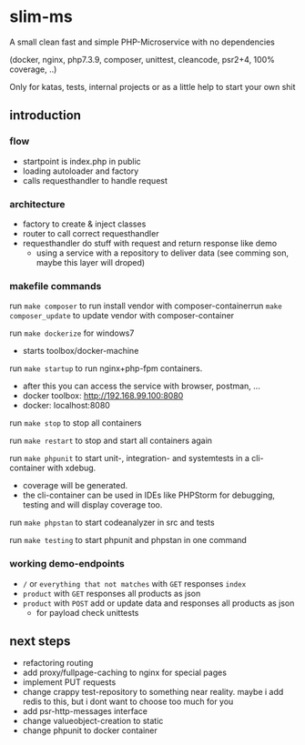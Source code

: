 # slim-ms
A small clean fast and simple PHP-Microservice with no dependencies

(docker, nginx, php7.3.9, composer, unittest, cleancode, psr2+4, 100% coverage, ..)

Only for katas, tests, internal projects or as a little help to start your own shit

## introduction

### flow
- startpoint is index.php in public
- loading autoloader and factory
- calls requesthandler to handle request

### architecture
- factory to create & inject classes
- router to call correct requesthandler
- requesthandler do stuff with request and return response like demo
  - using a service with a repository to deliver data (see comming son, maybe this layer will droped)

### makefile commands

run `make composer` to run install vendor with composer-containerrun `make composer_update` to  update vendor with composer-container

run `make dockerize` for windows7 
- starts toolbox/docker-machine

run `make startup` to run nginx+php-fpm containers.
- after this you can access the service with browser, postman, ...
- docker toolbox: http://192.168.99.100:8080
- docker: localhost:8080

run `make stop` to stop all containers

run `make restart` to stop and start all containers again

run `make phpunit` to start unit-, integration- and systemtests in a cli-container with xdebug. 
- coverage will be generated.
- the cli-container can be used in IDEs like PHPStorm for debugging, testing and will display coverage too.

run `make phpstan` to start codeanalyzer in src and tests

run `make testing` to start phpunit and phpstan in one command

### working demo-endpoints
- `/` or `everything that not matches` with `GET` responses `index` 
- `product` with `GET` responses all products as json 
- `product` with `POST` add or update data and responses all products as json
  - for payload check unittests 

## next steps
- refactoring routing 
- add proxy/fullpage-caching to nginx for special pages
- implement PUT requests
- change crappy test-repository to something near reality. maybe i add redis to this, but i dont want to choose too much for you
- add psr-http-messages interface  
- change valueobject-creation to static
- change phpunit to docker container
